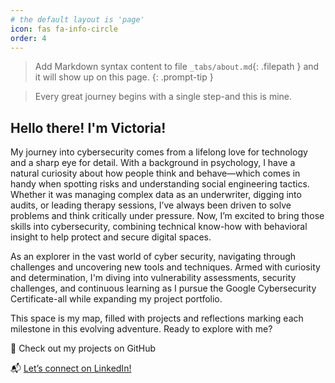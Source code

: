 ```yaml
---
# the default layout is 'page'
icon: fas fa-info-circle
order: 4
---
```


> Add Markdown syntax content to file `_tabs/about.md`{: .filepath } and it will show up on this page.
{: .prompt-tip }


>Every great journey begins with a single step-and this is mine. 

## **Hello there! I'm Victoria!**


My journey into cybersecurity comes from a lifelong love for technology and a sharp eye for detail. With a background in psychology, I have a natural curiosity about how people think and behave—which comes in handy when spotting risks and understanding social engineering tactics. Whether it was managing complex data as an underwriter, digging into audits, or leading therapy sessions, I’ve always been driven to solve problems and think critically under pressure. Now, I’m excited to bring those skills into cybersecurity, combining technical know-how with behavioral insight to help protect and secure digital spaces.


As an explorer in the vast world of cyber security, navigating through challenges and uncovering new tools and techniques. Armed with curiosity and determination, I'm diving into vulnerability assessments, security challenges, and continuous learning as I pursue the Google Cybersecurity Certificate-all while expanding my project portfolio. 


This space is my map, filled with projects and reflections marking each milestone in this evolving adventure. Ready to explore with me?  

📂 Check out my projects on GitHub

📬 [Let’s connect on LinkedIn!](https://www.linkedin.com/in/victoria-cybersecurity/)
